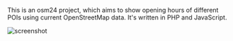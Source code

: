 This is an osm24 project, which aims to show opening hours of different POIs using current OpenStreetMap data. It's written in PHP and JavaScript.

![screenshot](https://raw.githubusercontent.com/osm-pl/osm24/master/preview.png)
